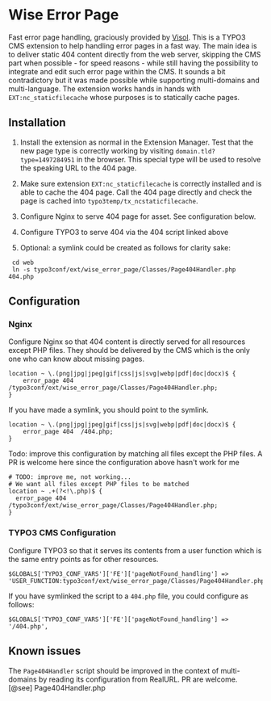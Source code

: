 Wise Error Page
===============

Fast error page handling, graciously provided by [Visol](https://www.visol.ch/).
This is a TYPO3 CMS extension to help handling error pages in a fast way. The
main idea is to deliver static 404 content directly from the web server,
skipping the CMS part when possible - for speed reasons - while still having the
possibility to integrate and edit such error page within the CMS. It sounds a
bit contradictory but it was made possible while supporting multi-domains and
multi-language. The extension works hands in hands with `EXT:nc_staticfilecache`
whose purposes is to statically cache pages.

Installation
------------

1.  Install the extension as normal in the Extension Manager. Test that the new
    page type is correctly working by visiting `domain.tld?type=1497284951` in
    the browser. This special type will be used to resolve the speaking URL to
    the 404 page.

2.  Make sure extension `EXT:nc_staticfilecache` is correctly installed and is
    able to cache the 404 page. Call the 404 page directly and check the page is
    cached into `typo3temp/tx_ncstaticfilecache`.

3.  Configure Nginx to serve 404 page for asset. See configuration below.

4.  Configure TYPO3 to serve 404 via the 404 script linked above

5.  Optional: a symlink could be created as follows for clarity sake:

```
 cd web
 ln -s typo3conf/ext/wise_error_page/Classes/Page404Handler.php 404.php
```

Configuration
-------------

### Nginx

Configure Nginx so that 404 content is directly served for all resources except
PHP files. They should be delivered by the CMS which is the only one who can
know about missing pages.

```
location ~ \.(png|jpg|jpeg|gif|css|js|svg|webp|pdf|doc|docx)$ {
    error_page 404  /typo3conf/ext/wise_error_page/Classes/Page404Handler.php;
}
```

If you have made a symlink, you should point to the symlink.

```
location ~ \.(png|jpg|jpeg|gif|css|js|svg|webp|pdf|doc|docx)$ {
    error_page 404  /404.php;
}
```

Todo: improve this configuration by matching all files except the PHP files. A
PR is welcome here since the configuration above hasn't work for me

```
# TODO: improve me, not working...
# We want all files except PHP files to be matched
location ~ .+(?<!\.php)$ {
  error_page 404  /typo3conf/ext/wise_error_page/Classes/Page404Handler.php;
}
```

### TYPO3 CMS Configuration

Configure TYPO3 so that it serves its contents from a user function which is the
same entry points as for other resources.

```
$GLOBALS['TYPO3_CONF_VARS']['FE']['pageNotFound_handling'] => 'USER_FUNCTION:typo3conf/ext/wise_error_page/Classes/Page404Handler.php: ',
```

If you have symlinked the script to a `404.php` file, you could configure as
follows:

```
$GLOBALS['TYPO3_CONF_VARS']['FE']['pageNotFound_handling'] => '/404.php',
```

Known issues
------------

The `Page404Handler` script should be improved in the context of multi-domains
by reading its configuration from RealURL. PR are welcome. [@see]
Page404Handler.php
